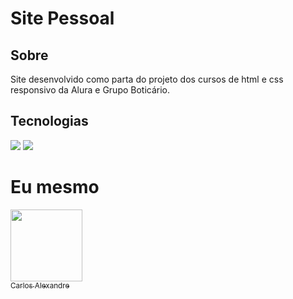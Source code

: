 <h1>Site Pessoal</h1>

<h2>Sobre</h2>
<p>Site desenvolvido como parta do projeto dos cursos de html e css responsivo da Alura e Grupo Boticário.</p>

## Tecnologias
<div>
  <img src="https://img.shields.io/badge/HTML-239120?style=for-the-badge&logo=html5&logoColor=white">
  <img src="https://img.shields.io/badge/CSS-239120?&style=for-the-badge&logo=css3&logoColor=white">
  </div>

# Eu mesmo

[<img loading="lazy" src="https://avatars.githubusercontent.com/u/139296557?v=4" width=115><br><sub>Carlos Alexandre</sub>](https://github.com/AleCaderudo)



